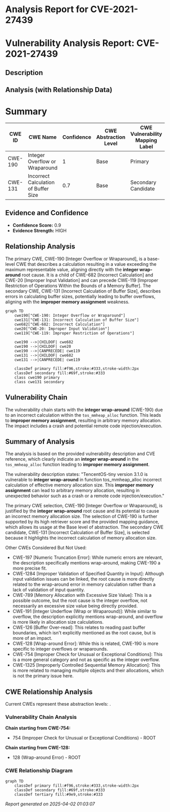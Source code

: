 # Analysis Report for CVE-2021-27439

# Vulnerability Analysis Report: CVE-2021-27439

## Description



## Analysis (with Relationship Data)

# Summary
| CWE ID  | CWE Name  | Confidence | CWE Abstraction Level | CWE Vulnerability Mapping Label | CWE-Vulnerability Mapping Notes |
|------------------|-----------------------------------------------------|------------|-----------------------|------------------------------------|-----------------------------------|
| CWE-190 | Integer Overflow or Wraparound | 1  | Base  | Primary | Allowed |
| CWE-131 | Incorrect Calculation of Buffer Size  | 0.7 | Base  | Secondary Candidate  | Allowed |

## Evidence and Confidence

*   **Confidence Score:** 0.9
*   **Evidence Strength:** HIGH

## Relationship Analysis
The primary CWE, CWE-190 [Integer Overflow or Wraparound], is a base-level CWE that describes a calculation resulting in a value exceeding the maximum representable value, aligning directly with the **integer wrap-around** root cause. It is a child of CWE-682 [Incorrect Calculation] and CWE-20 [Improper Input Validation] and can precede CWE-119 [Improper Restriction of Operations Within the Bounds of a Memory Buffer]. The secondary CWE, CWE-131 [Incorrect Calculation of Buffer Size], describes errors in calculating buffer sizes, potentially leading to buffer overflows, aligning with the **improper memory assignment** weakness.

```mermaid
graph TD
    cwe190["CWE-190: Integer Overflow or Wraparound"]
    cwe131["CWE-131: Incorrect Calculation of Buffer Size"]
    cwe682["CWE-682: Incorrect Calculation"]
    cwe20["CWE-20: Improper Input Validation"]
    cwe119["CWE-119: Improper Restriction of Operations"]

    cwe190 -->|CHILDOF| cwe682
    cwe190 -->|CHILDOF| cwe20
    cwe190 -->|CANPRECEDE| cwe119
    cwe131 -->|CHILDOF| cwe682
    cwe131 -->|CANPRECEDE| cwe119

    classDef primary fill:#f96,stroke:#333,stroke-width:2px
    classDef secondary fill:#69f,stroke:#333
    class cwe190 primary
    class cwe131 secondary
```

## Vulnerability Chain
The vulnerability chain starts with the **integer wrap-around** (CWE-190) due to an incorrect calculation within the `tos_mmheap_alloc` function. This leads to **improper memory assignment**, resulting in arbitrary memory allocation. The impact includes a crash and potential remote code injection/execution.

## Summary of Analysis
The analysis is based on the provided vulnerability description and CVE reference, which clearly indicate an **integer wrap-around** in the `tos_mmheap_alloc` function leading to **improper memory assignment**.

The vulnerability description states: "TencentOS-tiny version 3.1.0 is vulnerable to **integer wrap-around** in function tos_mmheap_alloc incorrect calculation of effective memory allocation size. This **improper memory assignment** can lead to arbitrary memory allocation, resulting in unexpected behavior such as a crash or a remote code injection/execution."

The primary CWE selection, CWE-190 [Integer Overflow or Wraparound], is justified by the **integer wrap-around** root cause and its potential to cause an incorrect memory allocation size. The selection of CWE-190 is further supported by its high retriever score and the provided mapping guidance, which allows its usage at the Base level of abstraction. The secondary CWE candidate, CWE-131 [Incorrect Calculation of Buffer Size], is selected because it highlights the incorrect calculation of memory allocation size.

Other CWEs Considered But Not Used:

*   CWE-197 [Numeric Truncation Error]: While numeric errors are relevant, the description specifically mentions wrap-around, making CWE-190 a more precise fit.
*   CWE-1284 [Improper Validation of Specified Quantity in Input]: Although input validation issues can be linked, the root cause is more directly related to the wrap-around error in memory calculation rather than a lack of validation of input quantity.
*   CWE-789 [Memory Allocation with Excessive Size Value]: This is a possible outcome, but the root cause is the integer overflow, not necessarily an excessive size value being directly provided.
*   CWE-191 [Integer Underflow (Wrap or Wraparound)]: While similar to overflow, the description explicitly mentions wrap-around, and overflow is more likely in allocation size calculations.
*   CWE-126 [Buffer Over-read]: This relates to reading past buffer boundaries, which isn't explicitly mentioned as the root cause, but is more of an impact.
*   CWE-128 [Wrap-around Error]: While this is related, CWE-190 is more specific to integer overflows or wraparounds.
*   CWE-754 [Improper Check for Unusual or Exceptional Conditions]: This is a more general category and not as specific as the integer overflow.
*   CWE-1325 [Improperly Controlled Sequential Memory Allocation]: This is more related to managing multiple objects and their allocations, which is not the primary issue here.


## CWE Relationship Analysis

Current CWEs represent these abstraction levels: .


### Vulnerability Chain Analysis

**Chain starting from CWE-754:**
- 754 (Improper Check for Unusual or Exceptional Conditions) - ROOT


**Chain starting from CWE-128:**
- 128 (Wrap-around Error) - ROOT



### CWE Relationship Diagram

```mermaid
graph TD
    classDef primary fill:#f96,stroke:#333,stroke-width:2px
    classDef secondary fill:#69f,stroke:#333
    classDef tertiary fill:#9e9,stroke:#333
```



*Report generated on 2025-04-02 01:03:07*
